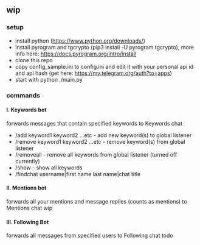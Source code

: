 ## wip

### setup
- install python (https://www.python.org/downloads/)
- install pyrogram and tgcrypto (pip3 install -U pyrogram tgcrypto), more info here: https://docs.pyrogram.org/intro/install
- clone this repo
- copy config_sample.ini to config.ini and edit it with your personal api id and api hash (get here: https://my.telegram.org/auth?to=apps)
- start with python ./main.py

### commands
#### I. Keywords bot
forwards messages that contain specified keywords to Keywords chat
- /add keyword1 keyword2 ...etc - add new keyword(s) to global listener
- /remove keyword1 keyword2 ...etc - remove keyword(s) from global listener
- /removeall - remove all keywords from global listener (turned off currently)
- /show - show all keywords
- /findchat username|first name last name|chat title

#### II. Mentions bot
forwards all your mentions and message replies (counts as mentions) to Mentions chat
wip

#### III. Following Bot
forwards all messages from specified users to Following chat
todo
